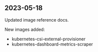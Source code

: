 ## 2023-05-18

Updated image reference docs.

New images added:

- kubernetes-csi-external-provisioner
- kubernetes-dashboard-metrics-scraper
